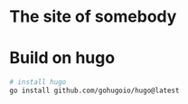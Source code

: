 # The site of somebody

# Build on hugo
```bash
# install hugo
go install github.com/gohugoio/hugo@latest
```
